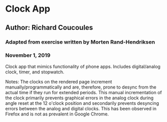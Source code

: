 # Clock App
## Author: Richard Coucoules
### Adapted from exercise written by Morten Rand-Hendriksen
### November 1, 2019

 Clock app that mimics functionality of phone apps. Includes digital/analog
   clock, timer, and stopwatch.

 Notes: The clocks on the rendered page increment manually/programmatically
    and are, therefore, prone to desync from the actual time if they run for
    extended periods. This manual incrementation of the clock primarily
    prevents graphical errors in the analog clock during angle reset at the
    12 o'clock position and secondarily prevents desyncing errors between the
    analog and digital clocks. This has been observed in Firefox and is not
    as prevalent in Google Chrome.
